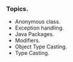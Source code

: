 ### Topics.
* Anonymous class.
* Exception handling.
* Java Packages.
* Modifiers.
* Object Type Casting.
* Type Casting.